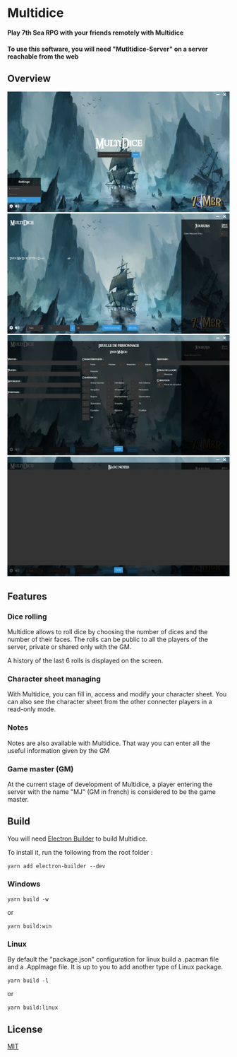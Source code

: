 # Multidice

**Play 7th Sea RPG with your friends remotely with Multidice**

#### **To use this software, you will need "Mutltidice-Server" on a server reachable from the web**

## Overview

![](screenshots/launch.png) ![](screenshots/dice.png) ![](screenshots/characterSheet.png) ![](screenshots/notes.png)

## Features

### Dice rolling

Multidice allows to roll dice by choosing the number of dices and the number of their faces.
The rolls can be public to all the players of the server, private or shared only with the GM.

A history of the last 6 rolls is displayed on the screen.

### Character sheet managing

With Multidice, you can fill in, access and modify your character sheet. You can also see the character sheet from the other connecter players in a read-only mode. 

### Notes

Notes are also available with Multidice. That way you can enter all the useful information given by the GM

### Game master (GM)

At the current stage of development of Multidice, a player entering the server with the name "MJ" (GM in french) is considered to be the game master.

## Build

You will need [Electron Builder](https://www.electron.build/) to build Multidice.

To install it, run the following from the root folder :

```
yarn add electron-builder --dev
```

### Windows

```
yarn build -w
```

or

```
yarn build:win
```

### Linux

By default the "package.json" configuration for linux build a .pacman file and a .AppImage file.
It is up to you to add another type of Linux package.

```
yarn build -l
```

or

```
yarn build:linux
```

## License

[MIT](LICENSE.md)
